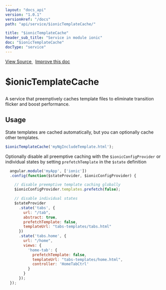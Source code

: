 ```yaml
---
layout: "docs_api"
version: "1.0.1"
versionHref: "/docs"
path: "api/service/$ionicTemplateCache/"

title: "$ionicTemplateCache"
header_sub_title: "Service in module ionic"
doc: "$ionicTemplateCache"
docType: "service"
---
```


<div class="improve-docs">
  <a href='https://github.com/driftyco/ionic-v1/blob/master/js/angular/service/templateCache.js#L5'>
    View Source
  </a>
  &nbsp;
  <a href='http://github.com/driftyco/ionic/edit/master/js/angular/service/templateCache.js#L5'>
    Improve this doc
  </a>
</div>




<h1 class="api-title">

  $ionicTemplateCache



</h1>





A service that preemptively caches template files to eliminate transition flicker and boost performance.









## Usage
State templates are cached automatically, but you can optionally cache other templates.

```js
$ionicTemplateCache('myNgIncludeTemplate.html');
```

Optionally disable all preemptive caching with the `$ionicConfigProvider` or individual states by setting `prefetchTemplate`
in the `$state` definition

```js
  angular.module('myApp', ['ionic'])
  .config(function($stateProvider, $ionicConfigProvider) {

    // disable preemptive template caching globally
    $ionicConfigProvider.templates.prefetch(false);

    // disable individual states
    $stateProvider
      .state('tabs', {
        url: "/tab",
        abstract: true,
        prefetchTemplate: false,
        templateUrl: "tabs-templates/tabs.html"
      })
      .state('tabs.home', {
        url: "/home",
        views: {
          'home-tab': {
            prefetchTemplate: false,
            templateUrl: "tabs-templates/home.html",
            controller: 'HomeTabCtrl'
          }
        }
      });
  });
```


  

  
  
  






